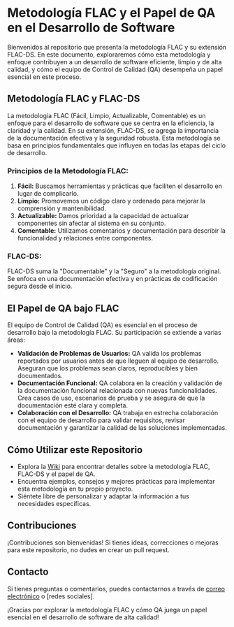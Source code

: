 # Metodología FLAC y el Papel de QA en el Desarrollo de Software

Bienvenidos al repositorio que presenta la metodología FLAC y su extensión FLAC-DS. En este documento, exploraremos cómo esta metodología y enfoque contribuyen a un desarrollo de software eficiente, limpio y de alta calidad, y cómo el equipo de Control de Calidad (QA) desempeña un papel esencial en este proceso.

## Metodología FLAC y FLAC-DS

La metodología FLAC (Fácil, Limpio, Actualizable, Comentable) es un enfoque para el desarrollo de software que se centra en la eficiencia, la claridad y la calidad. En su extensión, FLAC-DS, se agrega la importancia de la documentación efectiva y la seguridad robusta. Esta metodología se basa en principios fundamentales que influyen en todas las etapas del ciclo de desarrollo.

### Principios de la Metodología FLAC:

1. **Fácil:** Buscamos herramientas y prácticas que faciliten el desarrollo en lugar de complicarlo.
2. **Limpio:** Promovemos un código claro y ordenado para mejorar la comprensión y mantenibilidad.
3. **Actualizable:** Damos prioridad a la capacidad de actualizar componentes sin afectar al sistema en su conjunto.
4. **Comentable:** Utilizamos comentarios y documentación para describir la funcionalidad y relaciones entre componentes.

### FLAC-DS:

FLAC-DS suma la "Documentable" y la "Seguro" a la metodología original. Se enfoca en una documentación efectiva y en prácticas de codificación segura desde el inicio.

## El Papel de QA bajo FLAC

El equipo de Control de Calidad (QA) es esencial en el proceso de desarrollo bajo la metodología FLAC. Su participación se extiende a varias áreas:

- **Validación de Problemas de Usuarios:** QA valida los problemas reportados por usuarios antes de que lleguen al equipo de desarrollo. Aseguran que los problemas sean claros, reproducibles y bien documentados.
- **Documentación Funcional:** QA colabora en la creación y validación de la documentación funcional relacionada con nuevas funcionalidades. Crea casos de uso, escenarios de prueba y se asegura de que la documentación esté clara y completa.
- **Colaboración con el Desarrollo:** QA trabaja en estrecha colaboración con el equipo de desarrollo para validar requisitos, revisar documentación y garantizar la calidad de las soluciones implementadas.

## Cómo Utilizar este Repositorio

- Explora la [Wiki] para encontrar detalles sobre la metodología FLAC, FLAC-DS y el papel de QA.
- Encuentra ejemplos, consejos y mejores prácticas para implementar esta metodología en tu propio proyecto.
- Siéntete libre de personalizar y adaptar la información a tus necesidades específicas.

## Contribuciones

¡Contribuciones son bienvenidas! Si tienes ideas, correcciones o mejoras para este repositorio, no dudes en crear un pull request.

## Contacto

Si tienes preguntas o comentarios, puedes contactarnos a través de [correo electrónico] o [redes sociales].

¡Gracias por explorar la metodología FLAC y cómo QA juega un papel esencial en el desarrollo de software de alta calidad!

[correo electrónico]: mailto:aaferna@outlook.com.ar
[LinkedIn]: [https://twitter.com/ejemplo](https://www.linkedin.com/in/aaferna/)
[Wiki]: https://github.com/aaferna/FLAC/wiki

